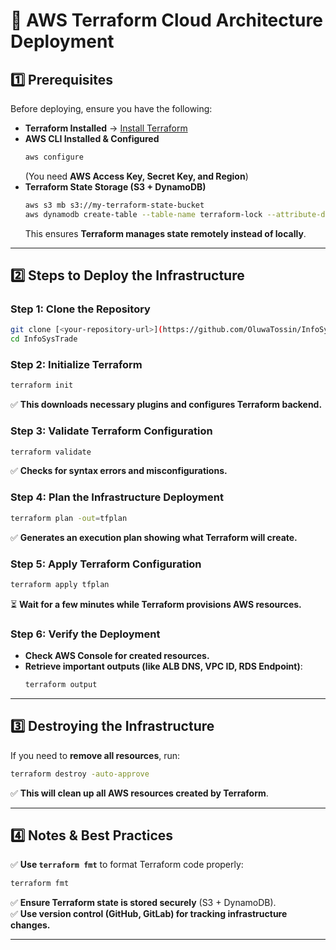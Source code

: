 # 🚀 AWS Terraform Cloud Architecture Deployment

## **1️⃣ Prerequisites**
Before deploying, ensure you have the following:
- **Terraform Installed** → [Install Terraform](https://developer.hashicorp.com/terraform/tutorials/aws-get-started/install-cli)
- **AWS CLI Installed & Configured**
  ```sh
  aws configure
  ```
  (You need **AWS Access Key, Secret Key, and Region**)
- **Terraform State Storage (S3 + DynamoDB)**
  ```sh
  aws s3 mb s3://my-terraform-state-bucket
  aws dynamodb create-table --table-name terraform-lock --attribute-definitions AttributeName=LockID,AttributeType=S --key-schema AttributeName=LockID,KeyType=HASH --billing-mode PAY_PER_REQUEST
  ```
  This ensures **Terraform manages state remotely instead of locally**.

---

## **2️⃣ Steps to Deploy the Infrastructure**
### **Step 1: Clone the Repository**
```sh
git clone [<your-repository-url>](https://github.com/OluwaTossin/InfoSysTrade.git)
cd InfoSysTrade
```

### **Step 2: Initialize Terraform**
```sh
terraform init
```
✅ **This downloads necessary plugins and configures Terraform backend.**  

### **Step 3: Validate Terraform Configuration**
```sh
terraform validate
```
✅ **Checks for syntax errors and misconfigurations.**  

### **Step 4: Plan the Infrastructure Deployment**
```sh
terraform plan -out=tfplan
```
✅ **Generates an execution plan showing what Terraform will create.**  

### **Step 5: Apply Terraform Configuration**
```sh
terraform apply tfplan
```
⏳ **Wait for a few minutes while Terraform provisions AWS resources.**  

### **Step 6: Verify the Deployment**
- **Check AWS Console for created resources.**
- **Retrieve important outputs (like ALB DNS, VPC ID, RDS Endpoint)**:
  ```sh
  terraform output
  ```

---

## **3️⃣ Destroying the Infrastructure**
If you need to **remove all resources**, run:
```sh
terraform destroy -auto-approve
```
✅ **This will clean up all AWS resources created by Terraform**.

---

## **4️⃣ Notes & Best Practices**
✅ **Use `terraform fmt`** to format Terraform code properly:
```sh
terraform fmt
```
✅ **Ensure Terraform state is stored securely** (S3 + DynamoDB).  
✅ **Use version control (GitHub, GitLab) for tracking infrastructure changes.**  

---
